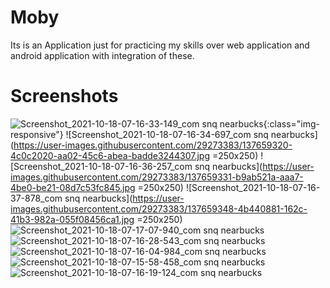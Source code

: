 # Moby
Its is an Application just for practicing my skills over web application and android application with integration of these.

# Screenshots
![Screenshot_2021-10-18-07-16-33-149_com snq nearbucks](https://user-images.githubusercontent.com/29273383/137659300-3f0d0c98-ae26-4f5c-aec3-a9f276784a04.jpg){:class="img-responsive"}
![Screenshot_2021-10-18-07-16-34-697_com snq nearbucks](https://user-images.githubusercontent.com/29273383/137659320-4c0c2020-aa02-45c6-abea-badde3244307.jpg =250x250)
![Screenshot_2021-10-18-07-16-36-257_com snq nearbucks](https://user-images.githubusercontent.com/29273383/137659331-b9ab521a-aaa7-4be0-be21-08d7c53fc845.jpg =250x250)
![Screenshot_2021-10-18-07-16-37-878_com snq nearbucks](https://user-images.githubusercontent.com/29273383/137659348-4b440881-162c-41b3-982a-055f08456ca1.jpg =250x250)
![Screenshot_2021-10-18-07-17-07-940_com snq nearbucks](https://user-images.githubusercontent.com/29273383/137659371-3c3bf095-a6fd-446b-b5b2-98d54981bf02.jpg)
![Screenshot_2021-10-18-07-16-28-543_com snq nearbucks](https://user-images.githubusercontent.com/29273383/137659394-1f762f25-8b27-48d5-85a8-2823f54bc99c.jpg)
![Screenshot_2021-10-18-07-16-04-984_com snq nearbucks](https://user-images.githubusercontent.com/29273383/137659408-1fe4c3a0-5b8f-4c4a-aa09-212fd75ace5b.jpg)
![Screenshot_2021-10-18-07-15-58-458_com snq nearbucks](https://user-images.githubusercontent.com/29273383/137659422-fd261fab-a914-4fec-b7fa-c95e8442b689.jpg)
![Screenshot_2021-10-18-07-16-19-124_com snq nearbucks](https://user-images.githubusercontent.com/29273383/137659440-9651710a-612b-4fd4-8711-a0858d219c53.jpg)



